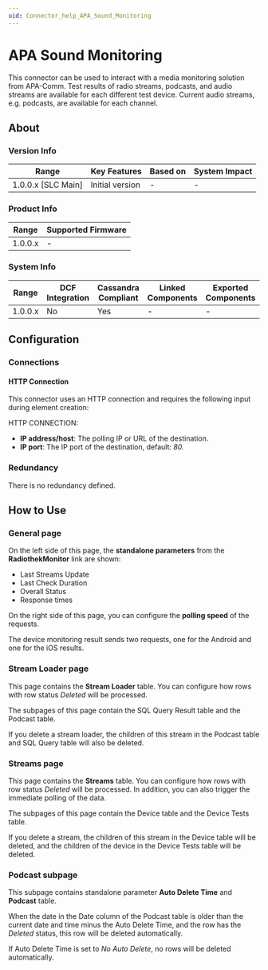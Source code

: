 ```yaml
---
uid: Connector_help_APA_Sound_Monitoring
---
```


# APA Sound Monitoring

This connector can be used to interact with a media monitoring solution from APA-Comm. Test results of radio streams, podcasts, and audio streams are available for each different test device. Current audio streams, e.g. podcasts, are available for each channel.

## About

### Version Info

| Range                | Key Features     | Based on     | System Impact     |
|----------------------|------------------|--------------|-------------------|
| 1.0.0.x \[SLC Main\] | Initial version  | \-           | \-                |

### Product Info

| Range     | Supported Firmware     |
|-----------|------------------------|
| 1.0.0.x   | \-                     |

### System Info

| Range     | DCF Integration     | Cassandra Compliant     | Linked Components     | Exported Components     |
|-----------|---------------------|-------------------------|-----------------------|-------------------------|
| 1.0.0.x   | No                  | Yes                     | \-                    | \-                      |

## Configuration

### Connections

#### HTTP Connection

This connector uses an HTTP connection and requires the following input during element creation:

HTTP CONNECTION:

- **IP address/host**: The polling IP or URL of the destination.
- **IP port**: The IP port of the destination, default: *80.*

### Redundancy

There is no redundancy defined.

## How to Use

### General page

On the left side of this page, the **standalone parameters** from the **RadiothekMonitor** link are shown:

- Last Streams Update
- Last Check Duration
- Overall Status
- Response times

On the right side of this page, you can configure the **polling speed** of the requests.

The device monitoring result sends two requests, one for the Android and one for the iOS results.

### Stream Loader page

This page contains the **Stream Loader** table. You can configure how rows with row status *Deleted* will be processed.

The subpages of this page contain the SQL Query Result table and the Podcast table.

If you delete a stream loader, the children of this stream in the Podcast table and SQL Query table will also be deleted.

### Streams page

This page contains the **Streams** table. You can configure how rows with row status *Deleted* will be processed. In addition, you can also trigger the immediate polling of the data.

The subpages of this page contain the Device table and the Device Tests table.

If you delete a stream, the children of this stream in the Device table will be deleted, and the children of the device in the Device Tests table will be deleted.

### Podcast subpage

This subpage contains standalone parameter **Auto Delete Time** and **Podcast** table.

When the date in the Date column of the Podcast table is older than the current date and time minus the Auto Delete Time, and the row has the *Deleted* status, this row will be deleted automatically.

If Auto Delete Time is set to *No Auto Delete*, no rows will be deleted automatically.

